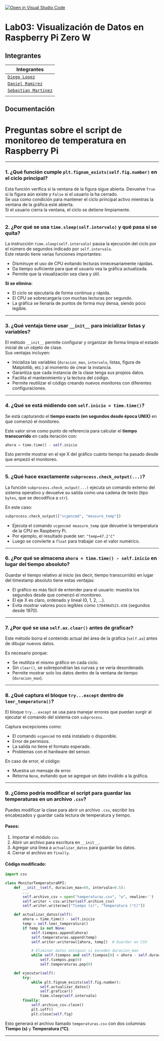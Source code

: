 [![Open in Visual Studio Code](https://classroom.github.com/assets/open-in-vscode-2e0aaae1b6195c2367325f4f02e2d04e9abb55f0b24a779b69b11b9e10269abc.svg)](https://classroom.github.com/online_ide?assignment_repo_id=19143881&assignment_repo_type=AssignmentRepo)
# Lab03: Visualización de Datos en Raspberry Pi Zero W

## Integrantes

| Integrantes |
| - |
| [`Diego Lopez`][Alejo] |
| [`Daniel Ramirez`][Daniel]||
| [`Sebastian Martinez`][Sebas]||
||

## Documentación

# Preguntas sobre el script de monitoreo de temperatura en Raspberry Pi

---

### 1. ¿Qué función cumple `plt.fignum_exists(self.fig.number)` en el ciclo principal?

Esta función verifica si la ventana de la figura sigue abierta. Devuelve `True` si la figura aún existe y `False` si el usuario la ha cerrado.  
Se usa como condición para mantener el ciclo principal activo mientras la ventana de la gráfica esté abierta.  
Si el usuario cierra la ventana, el ciclo se detiene limpiamente.

---

### 2. ¿Por qué se usa `time.sleep(self.intervalo)` y qué pasa si se quita?

La instrucción `time.sleep(self.intervalo)` pausa la ejecución del ciclo por el número de segundos indicado por `self.intervalo`.  
Este retardo tiene varias funciones importantes:

- Disminuye el uso de CPU evitando lecturas innecesariamente rápidas.
- Da tiempo suficiente para que el usuario vea la gráfica actualizada.
- Permite que la visualización sea clara y útil.

**Si se elimina:**

- El ciclo se ejecutaría de forma continua y rápida.
- El CPU se sobrecargaría con muchas lecturas por segundo.
- La gráfica se llenaría de puntos de forma muy densa, siendo poco legible.

---

### 3. ¿Qué ventaja tiene usar `__init__` para inicializar listas y variables?

El método `__init__` permite configurar y organizar de forma limpia el estado inicial de un objeto de clase.  
Sus ventajas incluyen:

- Inicializa las variables (`duracion_max`, `intervalo`, listas, figura de Matplotlib, etc.) al momento de crear la instancia.
- Garantiza que cada instancia de la clase tenga sus propios datos.
- Facilita el mantenimiento y la lectura del código.
- Permite reutilizar el código creando nuevos monitores con diferentes configuraciones.

---

### 4. ¿Qué se está midiendo con `self.inicio = time.time()`?

Se está capturando el **tiempo exacto (en segundos desde época UNIX)** en que comenzó el monitoreo.

Este valor sirve como punto de referencia para calcular el **tiempo transcurrido** en cada iteración con:

```python
ahora = time.time() - self.inicio
```

Esto permite mostrar en el eje X del gráfico cuánto tiempo ha pasado desde que empezó el monitoreo.

---

### 5. ¿Qué hace exactamente `subprocess.check_output(...)`?

La función `subprocess.check_output(...)` ejecuta un comando externo del sistema operativo y devuelve su salida como una cadena de texto (tipo `bytes`, que se decodifica a `str`).

En este caso:

```python
subprocess.check_output(["vcgencmd", "measure_temp"])
```

- Ejecuta el comando `vcgencmd measure_temp` que devuelve la temperatura de la CPU en Raspberry Pi.
- Por ejemplo, el resultado puede ser: `"temp=47.2'C"`
- Luego se convierte a `float` para trabajar con el valor numérico.

---

### 6. ¿Por qué se almacena `ahora = time.time() - self.inicio` en lugar del tiempo absoluto?

Guardar el tiempo relativo al inicio (es decir, tiempo transcurrido) en lugar del timestamp absoluto tiene estas ventajas:

- El gráfico es más fácil de entender para el usuario: muestra los segundos desde que comenzó el monitoreo.
- El eje X es claro, ordenado y lineal (0, 1, 2, ...).
- Evita mostrar valores poco legibles como `1704964523.438` (segundos desde 1970).

---

### 7. ¿Por qué se usa `self.ax.clear()` antes de graficar?

Este método borra el contenido actual del área de la gráfica (`self.ax`) antes de dibujar nuevos datos.

Es necesario porque:

- Se reutiliza el mismo gráfico en cada ciclo.
- Sin `clear()`, se sobrepondrían las curvas y se vería desordenado.
- Permite mostrar solo los datos dentro de la ventana de tiempo (`duracion_max`).

---

### 8. ¿Qué captura el bloque `try...except` dentro de `leer_temperatura()`?

El bloque `try...except` se usa para manejar errores que puedan surgir al ejecutar el comando del sistema con `subprocess`.

Captura excepciones como:

- El comando `vcgencmd` no está instalado o disponible.
- Error de permisos.
- La salida no tiene el formato esperado.
- Problemas con el hardware del sensor.

En caso de error, el código:

- Muestra un mensaje de error.
- Retorna `None`, evitando que se agregue un dato inválido a la gráfica.

---

### 9. ¿Cómo podría modificar el script para guardar las temperaturas en un archivo `.csv`?

Puedes modificar la clase para abrir un archivo `.csv`, escribir los encabezados y guardar cada lectura de temperatura y tiempo.

#### Pasos:

1. Importar el módulo `csv`.
2. Abrir un archivo para escritura en `__init__`.
3. Agregar una línea a `actualizar_datos` para guardar los datos.
4. Cerrar el archivo en `finally`.

#### Código modificado:

```python
import csv

class MonitorTemperaturaRPI:
    def __init__(self, duracion_max=60, intervalo=0.5):
        ...
        self.archivo_csv = open("temperaturas.csv", "w", newline='')
        self.writer = csv.writer(self.archivo_csv)
        self.writer.writerow(["Tiempo (s)", "Temperatura (°C)"])

    def actualizar_datos(self):
        ahora = time.time() - self.inicio
        temp = self.leer_temperatura()
        if temp is not None:
            self.tiempos.append(ahora)
            self.temperaturas.append(temp)
            self.writer.writerow([ahora, temp])  # Guardar en CSV

            # Eliminar datos antiguos si exceden duracion_max
            while self.tiempos and self.tiempos[0] < ahora - self.duracion_max:
                self.tiempos.pop(0)
                self.temperaturas.pop(0)

    def ejecutar(self):
        try:
            while plt.fignum_exists(self.fig.number):
                self.actualizar_datos()
                self.graficar()
                time.sleep(self.intervalo)
        finally:
            self.archivo_csv.close()
            plt.ioff()
            plt.close(self.fig)
```

Esto generará el archivo llamado `temperaturas.csv` con dos columnas: **Tiempo (s)** y **Temperatura (°C)**.

---




[//]: # (Referencias)

[Alejo]: <https://github.com/Alejibiris>
[Daniel]: <https://github.com/D4N1EL-R4M1R3Z>
[Sebas]: <https://github.com/SebasMtz30>
